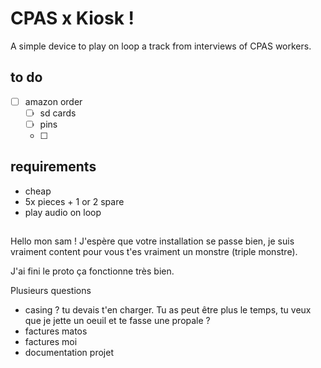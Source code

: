 # CPAS x Kiosk !

A simple device to play on loop a track from interviews of CPAS workers.

## to do
* [ ] amazon order 
    * [ ] sd cards
    * [ ] pins
    * [ ] 


## requirements
* cheap
* 5x pieces + 1 or 2 spare
* play audio on loop


## 
Hello mon sam !
J'espère que votre installation se passe bien, je suis vraiment content pour vous t'es vraiment un monstre (triple monstre).

J'ai fini le proto
ça fonctionne très bien.

Plusieurs questions
* casing ?
    tu devais t'en charger. Tu as peut être plus le temps, tu veux que je jette un oeuil et te fasse une propale ?
* factures matos
* factures moi
* documentation projet



